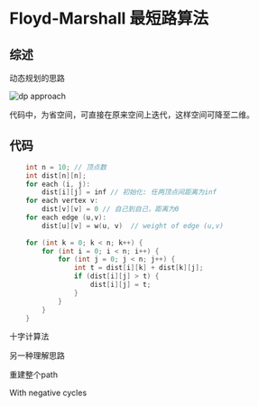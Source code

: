 # Floyd-Marshall 最短路算法

## 综述

动态规划的思路

![dp approach](pics/dp_approach.png)

代码中，为省空间，可直接在原来空间上迭代，这样空间可降至二维。

## 代码
```cpp
    int n = 10; // 顶点数
    int dist[n][n];
    for each (i, j):
        dist[i][j] = inf // 初始化: 任两顶点间距离为inf
    for each vertex v:
        dist[v][v] = 0 // 自己到自己，距离为0
    for each edge (u,v):
        dist[u][v] = w(u, v)  // weight of edge (u,v)
    
    for (int k = 0; k < n; k++) {
        for (int i = 0; i < n; i++) {
            for (int j = 0; j < n; j++) {
                int t = dist[i][k] + dist[k][j];
                if (dist[i][j] > t) {
                    dist[i][j] = t;
                }
            }
        }
    }
```


十字计算法

另一种理解思路

重建整个path

With negative cycles
